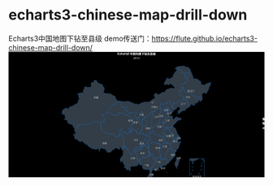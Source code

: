 # echarts3-chinese-map-drill-down
Echarts3中国地图下钻至县级
demo传送门：https://flute.github.io/echarts3-chinese-map-drill-down/
![map drill down](./static/img/map.gif)
